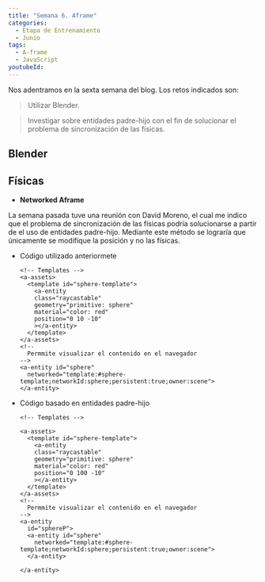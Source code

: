 ```yaml
---
title: "Semana 6. Aframe"
categories:
  - Etapa de Entrenamiento
  - Junio
tags:
  - A-frame
  - JavaScript
youtubeId: 
---
```



Nos adentramos en la sexta semana del blog. Los retos indicados son:

> Utilizar Blender.

> Investigar sobre entidades padre-hijo con el fin de solucionar el problema de sincronización de las físicas. 


## **Blender**


## **Físicas**

* **Networked Aframe**

La semana pasada tuve una reunión con David Moreno, el cual me indico que el problema de sincronización de las físicas podría solucionarse a partir de el uso de entidades padre-hijo. Mediante este método se lograría que únicamente se modifique la posición y no las físicas.

* Código utilizado anteriormete

      <!-- Templates -->
      <a-assets>
        <template id="sphere-template">
          <a-entity 
          class="raycastable" 
          geometry="primitive: sphere" 
          material="color: red" 
          position="0 10 -10" 
          ></a-entity>
        </template>
      </a-assets>
      <!--
        Permmite visualizar el contenido en el navegador
      -->
      <a-entity id="sphere" 
        networked="template:#sphere-template;networkId:sphere;persistent:true;owner:scene">
      </a-entity>


* Código basado en entidades padre-hijo

      <!-- Templates -->

      <a-assets>
        <template id="sphere-template">
          <a-entity 
          class="raycastable" 
          geometry="primitive: sphere" 
          material="color: red" 
          position="0 100 -10" 
          ></a-entity>
        </template>
      </a-assets>
      <!--
        Permmite visualizar el contenido en el navegador
      -->
      <a-entity
        id="sphereP">
        <a-entity id="sphere" 
          networked="template:#sphere-template;networkId:sphere;persistent:true;owner:scene">
        </a-entity>
        
      </a-entity>


